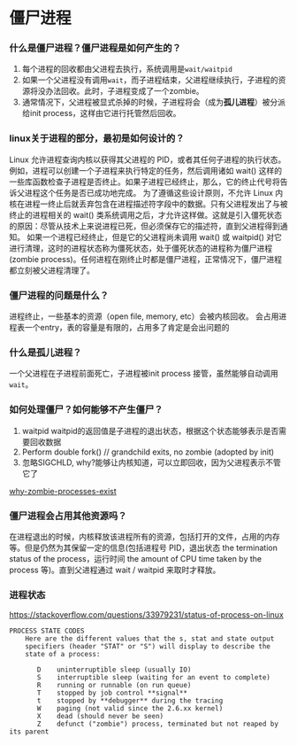 
# 僵尸进程

### 什么是僵尸进程？僵尸进程是如何产生的？

1. 每个进程的回收都由父进程去执行，系统调用是`wait/waitpid`
2. 如果一个父进程没有调用`wait`，而子进程结束，父进程继续执行，子进程的资源将没办法回收。此时，子进程变成了一个zombie。
3. 通常情况下，父进程被显式杀掉的时候，子进程将会（成为**孤儿进程**）被分派给init process，这样由它进行托管然后回收。

### linux关于进程的部分，最初是如何设计的？

Linux 允许进程查询内核以获得其父进程的 PID，或者其任何子进程的执行状态。
例如，进程可以创建一个子进程来执行特定的任务，然后调用诸如 wait() 这样的一些库函数检查子进程是否终止。如果子进程已经终止，那么，它的终止代号将告诉父进程这个任务是否已成功地完成。
为了遵循这些设计原则，不允许 Linux 内核在进程一终止后就丢弃包含在进程描述符字段中的数据。只有父进程发出了与被终止的进程相关的 wait() 类系统调用之后，才允许这样做。这就是引入僵死状态的原因：尽管从技术上来说进程已死，但必须保存它的描述符，直到父进程得到通知。
如果一个进程已经终止，但是它的父进程尚未调用 wait() 或 waitpid() 对它进行清理，这时的进程状态称为僵死状态，处于僵死状态的进程称为僵尸进程(zombie process)。任何进程在刚终止时都是僵尸进程，正常情况下，僵尸进程都立刻被父进程清理了。


### 僵尸进程的问题是什么？

进程终止，一些基本的资源（open file, memory, etc）会被内核回收。
会占用进程表一个entry，表的容量是有限的，占用多了肯定是会出问题的

### 什么是孤儿进程？

一个父进程在子进程前面死亡，子进程被init process 接管，虽然能够自动调用`wait`。

### 如何处理僵尸？如何能够不产生僵尸？

1. waitpid
    waitpid的返回值是子进程的退出状态，根据这个状态能够表示是否需要回收数据
2. Perform double fork()
    // grandchild exits, no zombie (adopted by init)
3. 忽略SIGCHLD,
    why?能够让内核知道，可以立即回收，因为父进程表示不管它了

[why-zombie-processes-exist](https://stackoverflow.com/questions/16078985/why-zombie-processes-exist)

### 僵尸进程会占用其他资源吗？

在进程退出的时候，内核释放该进程所有的资源，包括打开的文件，占用的内存等。但是仍然为其保留一定的信息(包括进程号 PID，退出状态 the termination status of the process，运行时间 the amount of CPU time taken by the process 等)。直到父进程通过 wait / waitpid 来取时才释放。


### 进程状态

https://stackoverflow.com/questions/33979231/status-of-process-on-linux

```
PROCESS STATE CODES
    Here are the different values that the s, stat and state output 
    specifiers (header "STAT" or "S") will display to describe the
    state of a process:

       D    uninterruptible sleep (usually IO)
       S    interruptible sleep (waiting for an event to complete)
       R    running or runnable (on run queue)
       T    stopped by job control **signal**
       t    stopped by **debugger** during the tracing
       W    paging (not valid since the 2.6.xx kernel)
       X    dead (should never be seen)
       Z    defunct ("zombie") process, terminated but not reaped by its parent
```

